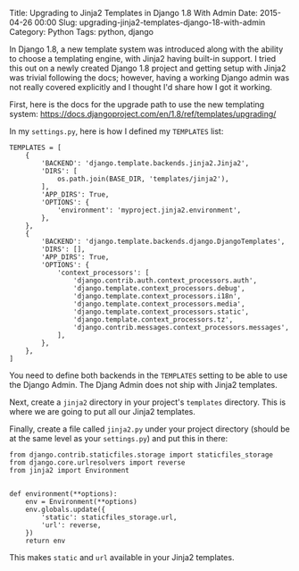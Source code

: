 Title: Upgrading to Jinja2 Templates in Django 1.8 With Admin
Date: 2015-04-26 00:00
Slug: upgrading-jinja2-templates-django-18-with-admin
Category: Python
Tags: python, django


In Django 1.8, a new template system was introduced along with the
ability to choose a templating engine, with Jinja2 having built-in
support. I tried this out on a newly created Django 1.8 project and
getting setup with Jinja2 was trivial following the docs; however,
having a working Django admin was not really covered explicitly and I
thought I'd share how I got it working.

First, here is the docs for the upgrade path to use the new templating system:
https://docs.djangoproject.com/en/1.8/ref/templates/upgrading/

In my `settings.py`, here is how I defined my `TEMPLATES` list:

```
TEMPLATES = [
    {
        'BACKEND': 'django.template.backends.jinja2.Jinja2',
        'DIRS': [
            os.path.join(BASE_DIR, 'templates/jinja2'),
        ],
        'APP_DIRS': True,
        'OPTIONS': {
            'environment': 'myproject.jinja2.environment',
        },
    },
    {
        'BACKEND': 'django.template.backends.django.DjangoTemplates',
        'DIRS': [],
        'APP_DIRS': True,
        'OPTIONS': {
            'context_processors': [
                'django.contrib.auth.context_processors.auth',
                'django.template.context_processors.debug',
                'django.template.context_processors.i18n',
                'django.template.context_processors.media',
                'django.template.context_processors.static',
                'django.template.context_processors.tz',
                'django.contrib.messages.context_processors.messages',
            ],
        },
    },
]
```

You need to define both backends in the `TEMPLATES` setting to be able
to use the Django Admin.  The Djang Admin does not ship with Jinja2
templates.

Next, create a `jinja2` directory in your project's `templates`
directory.  This is where we are going to put all our Jinja2
templates.

Finally, create a file called `jinja2.py` under your project directory (should be at the same level as your `settings.py`) and put this in there:

```
from django.contrib.staticfiles.storage import staticfiles_storage
from django.core.urlresolvers import reverse
from jinja2 import Environment


def environment(**options):
    env = Environment(**options)
    env.globals.update({
        'static': staticfiles_storage.url,
        'url': reverse,
    })
    return env
```

This makes `static` and `url` available in your Jinja2 templates.
